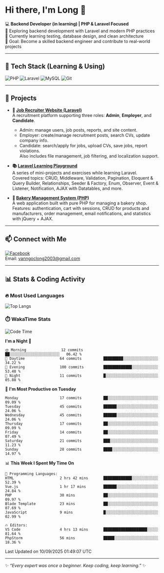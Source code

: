 # Hi there, I'm Long 👋

💻 **Backend Developer (in learning) | PHP & Laravel Focused**  
🚀 Exploring backend development with Laravel and modern PHP practices  
🌱 Currently learning testing, database design, and clean architecture  
🎯 Goal: Become a skilled backend engineer and contribute to real-world projects  

---

## 🔧 Tech Stack (Learning & Using)
![PHP](https://img.shields.io/badge/PHP-777BB4?style=for-the-badge&logo=php&logoColor=white)
![Laravel](https://img.shields.io/badge/Laravel-FF2D20?style=for-the-badge&logo=laravel&logoColor=white)
![MySQL](https://img.shields.io/badge/MySQL-005C84?style=for-the-badge&logo=mysql&logoColor=white)
![Git](https://img.shields.io/badge/Git-F05032?style=for-the-badge&logo=git&logoColor=white)

---

## 🚀 Projects

- **💼 [Job Recruiter Website (Laravel)](https://github.com/ngoclong712/web_moi_gioi_viec_lam)**  
  A recruitment platform supporting three roles: **Admin**, **Employer**, and **Candidate**.  
  - Admin: manage users, job posts, reports, and site content.  
  - Employer: create/manage recruitment posts, search CVs, update company info.  
  - Candidate: search/apply for jobs, upload CVs, save jobs, report violations.  
  Also includes file management, job filtering, and localization support.

- **📚 [Laravel Learning Playground](https://github.com/ngoclong712/web_laravel)**  
  A series of mini-projects and exercises while learning Laravel.  
  Covered topics: CRUD, Middleware, Validation, Pagination, Eloquent & Query Builder, Relationships, Seeder & Factory, Enum, Observer, Event & Listener, Notification, AJAX with Datatables, and more.  

- **🍞 [Bakery Management System (PHP)](https://github.com/ngoclong712/Bakery_Management_System)**  
  A web application built with pure PHP for managing a bakery shop.  
  Features: authentication, cart with sessions, CRUD for products and manufacturers, order management, email notifications, and statistics with jQuery + AJAX.    

---

## 📫 Connect with Me
[![Facebook](https://img.shields.io/badge/Facebook-1877F2?style=for-the-badge&logo=facebook&logoColor=white)](https://facebook.com/vanngoclong712)    
Email: vanngoclong2003@gmail.com

---

## 📊 Stats & Coding Activity

### 🔥 Most Used Languages
![Top Langs](https://github-readme-stats.vercel.app/api/top-langs/?username=ngoclong712&layout=compact&theme=radical)

### ⏱️ WakaTime Stats
<!--START_SECTION:waka-->
![Code Time](http://img.shields.io/badge/Code%20Time-22%20hrs%205%20mins-blue)

**I'm a Night 🦉** 

```text
🌞 Morning                12 commits          ██░░░░░░░░░░░░░░░░░░░░░░░   06.42 % 
🌆 Daytime                64 commits          █████████░░░░░░░░░░░░░░░░   34.22 % 
🌃 Evening                100 commits         █████████████░░░░░░░░░░░░   53.48 % 
🌙 Night                  11 commits          █░░░░░░░░░░░░░░░░░░░░░░░░   05.88 % 
```
📅 **I'm Most Productive on Tuesday** 

```text
Monday                   17 commits          ██░░░░░░░░░░░░░░░░░░░░░░░   09.09 % 
Tuesday                  45 commits          ██████░░░░░░░░░░░░░░░░░░░   24.06 % 
Wednesday                45 commits          ██████░░░░░░░░░░░░░░░░░░░   24.06 % 
Thursday                 17 commits          ██░░░░░░░░░░░░░░░░░░░░░░░   09.09 % 
Friday                   14 commits          ██░░░░░░░░░░░░░░░░░░░░░░░   07.49 % 
Saturday                 21 commits          ███░░░░░░░░░░░░░░░░░░░░░░   11.23 % 
Sunday                   28 commits          ████░░░░░░░░░░░░░░░░░░░░░   14.97 % 
```


📊 **This Week I Spent My Time On** 

```text
💬 Programming Languages: 
HTML                     2 hrs 42 mins       █████████████░░░░░░░░░░░░   52.39 % 
Vue.js                   1 hr 17 mins        ██████░░░░░░░░░░░░░░░░░░░   24.84 % 
PHP                      30 mins             ██░░░░░░░░░░░░░░░░░░░░░░░   09.97 % 
Blade Template           23 mins             ██░░░░░░░░░░░░░░░░░░░░░░░   07.69 % 
JavaScript               9 mins              █░░░░░░░░░░░░░░░░░░░░░░░░   02.99 % 

🔥 Editors: 
VS Code                  4 hrs 13 mins       ████████████████████░░░░░   81.64 % 
PhpStorm                 56 mins             █████░░░░░░░░░░░░░░░░░░░░   18.36 % 
```


 Last Updated on 10/09/2025 01:49:07 UTC
<!--END_SECTION:waka-->


---

✨ *“Every expert was once a beginner. Keep coding, keep learning.”* ✨
<!--
**ngoclong712/ngoclong712** is a ✨ _special_ ✨ repository because its `README.md` (this file) appears on your GitHub profile.

Here are some ideas to get you started:

![Long's GitHub stats](https://github-readme-stats.vercel.app/api?username=ngoclong712&show_icons=true&theme=radical)  
- 🔭 I’m currently working on ...
- 🌱 I’m currently learning ...
- 👯 I’m looking to collaborate on ...
- 🤔 I’m looking for help with ...
- 💬 Ask me about ...
- 📫 How to reach me: ...
- 😄 Pronouns: ...
- ⚡ Fun fact: ...
-->
